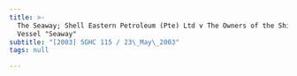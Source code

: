 ```yaml
---
title: >-
  The Seaway; Shell Eastern Petroleum (Pte) Ltd v The Owners of the Ship or
  Vessel "Seaway"
subtitle: "[2003] SGHC 115 / 23\_May\_2003"
tags: null

---
```


